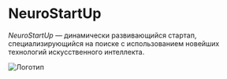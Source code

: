 # NeuroStartUp


*NeuroStartUp* — динамически развивающийся стартап, специализирующийся на поиске с использованием новейших технологий искусственного интеллекта.





![Логотип](https://netology-code.github.io/git-homeworks/introduction/assets/logo.png)
